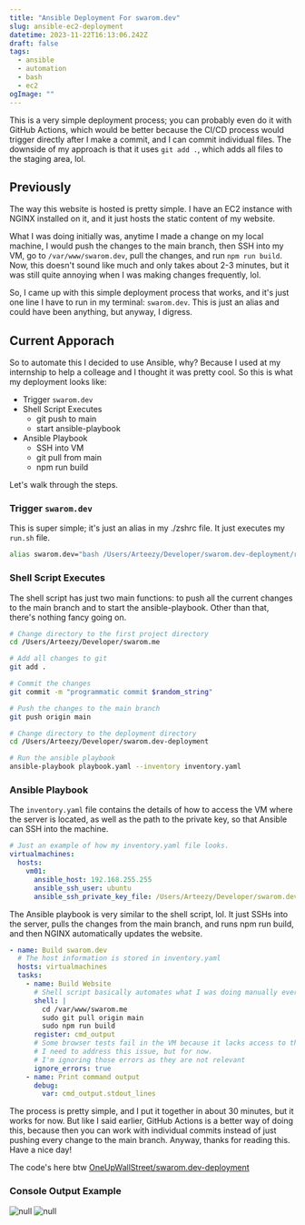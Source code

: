 ```yaml
---
title: "Ansible Deployment For swarom.dev"
slug: ansible-ec2-deployment
datetime: 2023-11-22T16:13:06.242Z
draft: false
tags:
  - ansible
  - automation
  - bash
  - ec2
ogImage: ""
---
```


This is a very simple deployment process; you can probably even do it with GitHub Actions, which would be better because the CI/CD process would trigger directly after I make a commit, and I can commit individual files. The downside of my approach is that it uses `git add .`, which adds all files to the staging area, lol.

## Previously 

The way this website is hosted is pretty simple. I have an EC2 instance with NGINX installed on it, and it just hosts the static content of my website.

What I was doing initially was, anytime I made a change on my local machine, I would push the changes to the main branch, then SSH into my VM, go to `/var/www/swarom.dev`, pull the changes, and run `npm run build`. Now, this doesn't sound like much and only takes about 2-3 minutes, but it was still quite annoying when I was making changes frequently, lol.

So, I came up with this simple deployment process that works, and it's just one line I have to run in my terminal: `swarom.dev`. This is just an alias and could have been anything, but anyway, I digress.

## Current Apporach

So to automate this I decided to use Ansible, why? Because I used at my internship to help a colleage and I thought it was pretty cool. So this is what my deployment looks like: 

- Trigger `swarom.dev`
- Shell Script Executes 
  - git push to main
  - start ansible-playbook
- Ansible Playbook
  - SSH into VM
  - git pull from main
  - npm run build


Let's walk through the steps.

### Trigger `swarom.dev` 

This is super simple; it's just an alias in my ./zshrc file. It just executes my `run.sh` file.

```sh
alias swarom.dev="bash /Users/Arteezy/Developer/swarom.dev-deployment/run.sh"
```

### Shell Script Executes

The shell script has just two main functions: to push all the current changes to the main branch and to start the ansible-playbook. Other than that, there's nothing fancy going on.

```sh
# Change directory to the first project directory
cd /Users/Arteezy/Developer/swarom.me

# Add all changes to git
git add .

# Commit the changes
git commit -m "programmatic commit $random_string"

# Push the changes to the main branch
git push origin main

# Change directory to the deployment directory
cd /Users/Arteezy/Developer/swarom.dev-deployment

# Run the ansible playbook
ansible-playbook playbook.yaml --inventory inventory.yaml
```

### Ansible Playbook

The `inventory.yaml` file contains the details of how to access the VM where the server is located, as well as the path to the private key, so that Ansible can SSH into the machine.

```yaml
# Just an example of how my inventory.yaml file looks. 
virtualmachines:
  hosts:
    vm01:
      ansible_host: 192.168.255.255
      ansible_ssh_user: ubuntu
      ansible_ssh_private_key_file: /Users/Arteezy/Developer/swarom.dev-deployment/swarom-website.pem
```

The Ansible playbook is very similar to the shell script, lol. It just SSHs into the server, pulls the changes from the main branch, and runs npm run build, and then NGINX automatically updates the website.

```yaml
- name: Build swarom.dev
  # The host information is stored in inventory.yaml
  hosts: virtualmachines
  tasks:
    - name: Build Website
      # Shell script basically automates what I was doing manually every time
      shell: |
        cd /var/www/swarom.me
        sudo git pull origin main
        sudo npm run build
      register: cmd_output
      # Some browser tests fail in the VM because it lacks access to them. 
      # I need to address this issue, but for now.
      # I'm ignoring those errors as they are not relevant
      ignore_errors: true
    - name: Print command output
      debug:
        var: cmd_output.stdout_lines
```

The process is pretty simple, and I put it together in about 30 minutes, but it works for now. But like I said earlier, GitHub Actions is a better way of doing this, because then you can work with individual commits instead of just pushing every change to the main branch. Anyway, thanks for reading this. Have a nice day!

The code's here btw [OneUpWallStreet/swarom.dev-deployment](https://github.com/OneUpWallStreet/swarom.dev-deployment)

### Console Output Example

![null](/images/ansible_i1.png)
![null](/images/ansible_i2.png)
